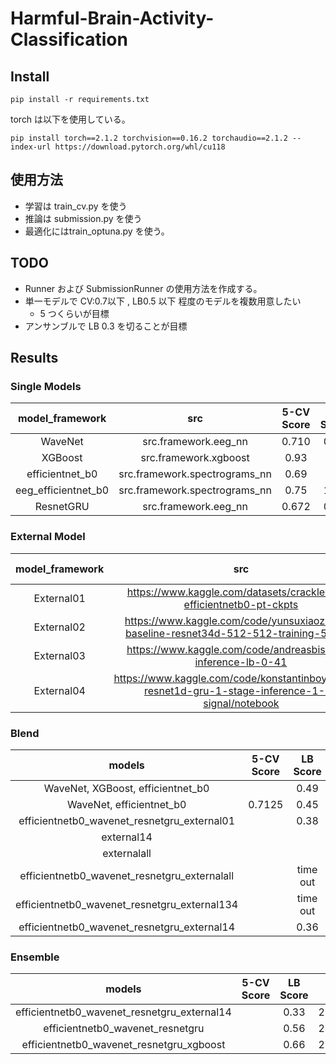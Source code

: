 # Harmful-Brain-Activity-Classification

## Install
~~~
pip install -r requirements.txt
~~~

torch は以下を使用している。

~~~
pip install torch==2.1.2 torchvision==0.16.2 torchaudio==2.1.2 --index-url https://download.pytorch.org/whl/cu118
~~~

## 使用方法

* 学習は train_cv.py を使う
* 推論は submission.py を使う
* 最適化にはtrain_optuna.py を使う。

## TODO

* Runner および SubmissionRunner の使用方法を作成する。
* 単一モデルで CV:0.7以下 , LB0.5 以下 程度のモデルを複数用意したい
  * 5 つくらいが目標
* アンサンブルで LB 0.3 を切ることが目標

## Results

### Single Models

|   model_framework   |              src              | 5-CV Score | LB Score |  update   |
|:-------------------:|:-----------------------------:|:----------:|:--------:|:---------:|
|       WaveNet       |     src.framework.eeg_nn      |   0.710    |   0.58   | 2024/2/15 |
|       XGBoost       |     src.framework.xgboost     |    0.93    |   0.8    | 2024/3/2  |
|   efficientnet_b0   | src.framework.spectrograms_nn |    0.69    |   0.5    | 2024/2/24 |
| eeg_efficientnet_b0 | src.framework.spectrograms_nn |    0.75    |   1.42   | 2024/3/3  |
|      ResnetGRU      |     src.framework.eeg_nn      |   0.672    |   0.44   | 2024/3/14 |

### External Model

| model_framework |                                                src                                                 | 5-CV Score | LB Score |  update   |
|:---------------:|:--------------------------------------------------------------------------------------------------:|:----------:|:--------:|:---------:|
|   External01    |                https://www.kaggle.com/datasets/crackle/hms-efficientnetb0-pt-ckpts                 |            |   0.4    | 2024/3/15 |
|   External02    |      https://www.kaggle.com/code/yunsuxiaozi/hms-baseline-resnet34d-512-512-training-5-folds       |            |   0.46   | 2024/3/15 |
|   External03    |                    https://www.kaggle.com/code/andreasbis/hms-inference-lb-0-41                    |            |   0.41   | 2024/3/16 |
|   External04    | https://www.kaggle.com/code/konstantinboyko/hms-resnet1d-gru-1-stage-inference-1-5-signal/notebook |            |   0.37   | 2024/3/16 |

### Blend

|                    models                    | 5-CV Score | LB Score |  update   |
|:--------------------------------------------:|:----------:|:--------:|:---------:|
|      WaveNet, XGBoost, efficientnet_b0       |            |   0.49   | 2024/3/10 |
|           WaveNet, efficientnet_b0           |   0.7125   |   0.45   | 2024/2/23 |
| efficientnetb0_wavenet_resnetgru_external01  |            |   0.38   | 2024/3/15 |
|                  external14                  |            |          | 2024/3/16 |
|                 externalall                  |            |          | 2024/3/16 |
| efficientnetb0_wavenet_resnetgru_externalall |            | time out | 2024/3/16 |
| efficientnetb0_wavenet_resnetgru_external134 |            | time out | 2024/3/17 |
| efficientnetb0_wavenet_resnetgru_external14  |            |   0.36   | 2024/3/17 |


### Ensemble

|                   models                    | 5-CV Score | LB Score |  update   |
|:-------------------------------------------:|:----------:|:--------:|:---------:|
| efficientnetb0_wavenet_resnetgru_external14 |            |   0.33   | 2024/3/20 |
|      efficientnetb0_wavenet_resnetgru       |            |   0.56   | 2024/3/21 |
|  efficientnetb0_wavenet_resnetgru_xgboost   |            |   0.66   | 2024/3/21 |
